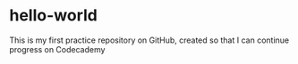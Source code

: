 # hello-world
This is my first practice repository on GitHub, created so that I can continue progress on Codecademy
